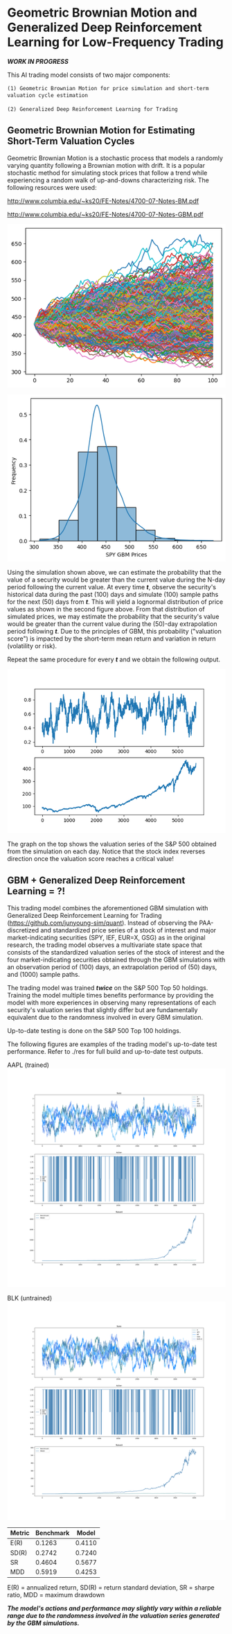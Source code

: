 # Geometric Brownian Motion and Generalized Deep Reinforcement Learning for Low-Frequency Trading

***WORK IN PROGRESS***

This AI trading model consists of two major components:

    (1) Geometric Brownian Motion for price simulation and short-term valuation cycle estimation

    (2) Generalized Deep Reinforcement Learning for Trading

## Geometric Brownian Motion for Estimating Short-Term Valuation Cycles

Geometric Brownian Motion is a stochastic process that models a randomly varying quantity following a Brownian motion with drift. It is a popular stochastic method for simulating stock prices that follow a trend while experiencing a random walk of up-and-downs characterizing risk. The following resources were used:

http://www.columbia.edu/~ks20/FE-Notes/4700-07-Notes-BM.pdf

http://www.columbia.edu/~ks20/FE-Notes/4700-07-Notes-GBM.pdf

![alt text](https://github.com/junyoung-sim/gbm-drl-quant/blob/main/etc/gbm_sample_path.png)

![alt text](https://github.com/junyoung-sim/gbm-drl-quant/blob/main/etc/gbm_lognormal_prices.png)

Using the simulation shown above, we can estimate the probability that the value of a security would be greater than the current value during the N-day period following the current value. At every time ***t***, observe the security's historical data during the past (100) days and simulate (100) sample paths for the next (50) days from ***t***. This will yield a lognormal distribution of price values as shown in the second figure above. From that distribution of simulated prices, we may estimate the probability that the security's value would be greater than the current value during the (50)-day extrapolation period following ***t***. Due to the principles of GBM, this probability ("valuation score") is impacted by the short-term mean return and variation in return (volatility or risk).

Repeat the same procedure for every ***t*** and we obtain the following output.

![alt text](https://github.com/junyoung-sim/gbm-drl-quant/blob/main/etc/valuation_cycle_example.png)

The graph on the top shows the valuation series of the S&P 500 obtained from the simulation on each day. Notice that the stock index reverses direction once the valuation score reaches a critical value!

## GBM + Generalized Deep Reinforcement Learning = ?!

This trading model combines the aforementioned GBM simulation with Generalized Deep Reinforcement Learning for Trading (https://github.com/junyoung-sim/quant). Instead of observing the PAA-discretized and standardized price series of a stock of interest and major market-indicating securities (SPY, IEF, EUR=X, GSG) as in the original research, the trading model observes a multivariate state space that consists of the standardized valuation series of the stock of interest and the four market-indicating securities obtained through the GBM simulations with an observation period of (100) days, an extrapolation period of (50) days, and (1000) sample paths.

The trading model was trained ***twice*** on the S&P 500 Top 50 holdings. Training the model multiple times benefits performance by providing the model with more experiences in observing many representations of each security's valuation series that slightly differ but are fundamentally equivalent due to the randomness involved in every GBM simulation.

Up-to-date testing is done on the S&P 500 Top 100 holdings.

The following figures are examples of the trading model's up-to-date test performance. Refer to ./res for full build and up-to-date test outputs.

AAPL (trained)
![alt text](https://github.com/junyoung-sim/gbm-drl-quant/blob/main/res/AAPL-test.png)

BLK (untrained)
![alt text](https://github.com/junyoung-sim/gbm-drl-quant/blob/main/res/BLK-test.png)

| Metric | Benchmark | Model  |
|--------|-----------|--------|
| E(R)   | 0.1263    | 0.4110 |
| SD(R)  | 0.2742    | 0.7240 |
| SR     | 0.4604    | 0.5677 |
| MDD    | 0.5919    | 0.4253 |

E(R) = annualized return, SD(R) = return standard deviation, SR = sharpe ratio, MDD = maximum drawdown

***The model's actions and performance may slightly vary within a reliable range due to the randomness involved in the valuation series generated by the GBM simulations.***